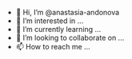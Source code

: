 - 👋 Hi, I’m @anastasia-andonova
- 👀 I’m interested in ...
- 🌱 I’m currently learning ...
- 💞️ I’m looking to collaborate on ...
- 📫 How to reach me ...

<!---
anastasia-andonova/anastasia-andonova is a ✨ special ✨ repository because its `README.md` (this file) appears on your GitHub profile.
You can click the Preview link to take a look at your changes.
--->

